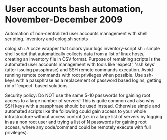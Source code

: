 # User accounts bash automation, November-December 2009
Automation of non-centralized user accounts management with shell scripting. Inventory and colog.sh scripts

colog.sh : A ccze wrapper that colors your logs
inventory-script.sh : simple shell script that automatically collects data from a list of linux hosts, creating an inventory file in CSV format.
Purpose of remaining scripts is the automated user accounts management with tools like 'expect', 'ssh keys' (after issuing passphrase) and SSH remote commands execution. Avoid running remote commands with root privileges when possible. Use ssh-keys with a passphrase as a replacement of password based logins, getting rid of 'expect' based solutions.

Security policy: Do NOT use the same 5-10 passwords for gaining root access to a large number of servers! This is quite common and also why SSH keys with a passphrase should be used instead. Otherwise simple and automated scripts like the following could gain access to your whole infrastructure without access control (i.e. in a large list of servers by logging in as a non root user and trying a list of N passwords for gaining root access, where any code/command could be remotely execute with full privileges).
